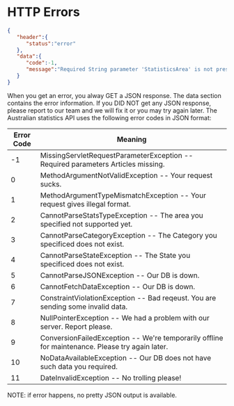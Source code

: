 # HTTP Errors

```JSON
{  
   "header":{  
      "status":"error"
   },
   "data":{  
      "code":-1,
      "message":"Required String parameter 'StatisticsArea' is not present"
   }
}
```
When you get an error, you alway GET a JSON response. The data section contains the error information.
If you DID NOT get any JSON response, please report to our team and we will fix it or you may try again later.
The Australian statistics API uses the following error codes in JSON format:


Error Code | Meaning
---------- | -------
-1 | MissingServletRequestParameterException -- Required parameters Articles missing.
0 | MethodArgumentNotValidException -- Your request sucks.
1 | MethodArgumentTypeMismatchException -- Your request gives illegal format.
2 | CannotParseStatsTypeException -- The area you specified not supported yet.
3 | CannotParseCategoryException -- The Category you specificed does not exist.
4 | CannotParseStateException -- The State you specificed does not exist.
5 | CannotParseJSONException -- Our DB is down.
6 | CannotFetchDataException -- Our DB is down.
7 | ConstraintViolationException -- Bad reqeust. You are sending some invalid data.
8 | NullPointerException -- We had a problem with our server. Report please.
9 | ConversionFailedException -- We're temporarily offline for maintenance. Please try again later.
10 | NoDataAvailableException -- Our DB does not have such data you required.
11 | DateInvalidException -- No trolling please!


NOTE: if error happens, no pretty JSON output is available.
